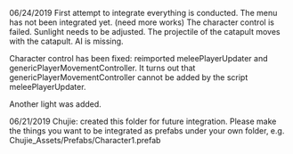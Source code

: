 06/24/2019
First attempt to integrate everything is conducted. 
The menu has not been integrated yet. (need more works)
The character control is failed. 
Sunlight needs to be adjusted.
The projectile of the catapult moves with the catapult.
AI is missing.

Character control has been fixed: reimported meleePlayerUpdater and 
genericPlayerMovementController. It turns out that genericPlayerMovementController
cannot be added by the script meleePlayerUpdater.

Another light was added.

06/21/2019
Chujie: created this folder for future integration.
Please make the things you want to be integrated as prefabs under your own folder, e.g. Chujie_Assets/Prefabs/Character1.prefab
